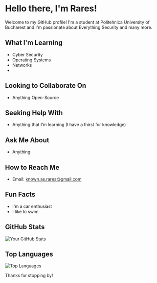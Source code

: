 # Hello there, I'm Rares!

Welcome to my GitHub profile! I'm a student at Politehnica University of Bucharest and I'm passionate about Everything Security and many more.

## What I'm Learning
- Cyber Security
- Operating Systems
- Networks
- 

## Looking to Collaborate On
- Anything Open-Source

## Seeking Help With
- Anything that I'm learning (I have a thirst for knowledge)

## Ask Me About
- Anything

## How to Reach Me
- Email: known.as.rares@gmail.com

## Fun Facts
- I'm a car enthusiast
- I like to swim

## GitHub Stats
![Your GitHub Stats](https://github-readme-stats.vercel.app/api?username=RaresGoidescu&show_icons=true&theme=radical)

## Top Languages
![Top Languages](https://github-readme-stats.vercel.app/api/top-langs/?username=RaresGoidescu&layout=compact&theme=radical)

Thanks for stopping by!
